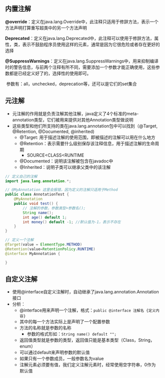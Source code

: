## 内置注解

**@override**：定义在java.lang.Override中，此注释只适用于修辞方法，表示一个方法声明打算重写超类中的另一个方法声明

**Deprecated**：定义在java.lang.Deprecated中，此注释可以使用于修辞方法，属性，类，表示不鼓励程序员使用这样的元素，通常是因为它很危险或者存在更好的选择

**@SuppressWarnings**：定义在java.lang.SuppressWarnings中，用来抑制编译时的警告信息，与前两个注释有所不同，需要添加一个参数才能正确使用，这些参数都是已经定义好了的，选择性的使用即可。

​		参数有：all，unchecked，deprecation等，还可以是它们的set集合



## 元注解

* 元注解的作用就是负责注解其他注解，java定义了4个标准的meta-annotation类型，它们被用来提供对其他Annotation类型做说明
* 这些类型和他们所支持的类在java.lang.annotation包中可以找到（@Target, @Retention, @Documented, @inherited)
  * @Target: 用于描述注解的使用范围，即被描述的注解可以用在什么地方
  * @Retention：表示需要什么级别保存该注释信息，用于描述注解的生命周期
    * SOURCE<CLASS<RUNTIME
  * @Documented：说明该注解被包含在javadoc中
  * @Inherited：说明子类可以继承父类中的该注解



```java
// 定义自己的注解
import java.lang.annotation.*;

// @MyAnnotation 这里会报错，因为定义的注解只适用于Method
public class AnnotationTest {
    @MyAnnotation
    public void test() {
        // 注解的参数，参数类型+参数名();
      	String name();
      	int age() default 1;
      	int money() default -1; //默认值为-1，表示不存在
    }
}

// 定义一个注解
@Target(value = ElementType.METHOD)
@Retention(value=RetentionPolicy.RUNTIME)
@interface MyAnnotation {

}
```



## 自定义注解

* 使用@interface自定义注解时，自动继承了java.lang.annotation.Annotation接口
* 分析：
  * @interface用来声明一个注解，格式：`public @interface 注解名 {定义内容}`
  * 其中的每一个方法实际上是声明了一个配置参数
  * 方法的名称就是参数的名称
    * 参数的格式形如：`String name() default "";`
  * 返回值类型就是参数的类型，返回值只能是基本类型（Class，String， enum）
  * 可以通过default来声明参数的默认值
  * 如果只有一个参数成员，一般参数名为value
  * 注解元素必须要有值，我们定义注解元素时，经常使用空字符串，0作为默认值

